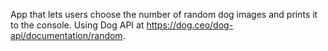 App that lets users choose the number of random dog images and prints it to the console.  Using Dog API at https://dog.ceo/dog-api/documentation/random.